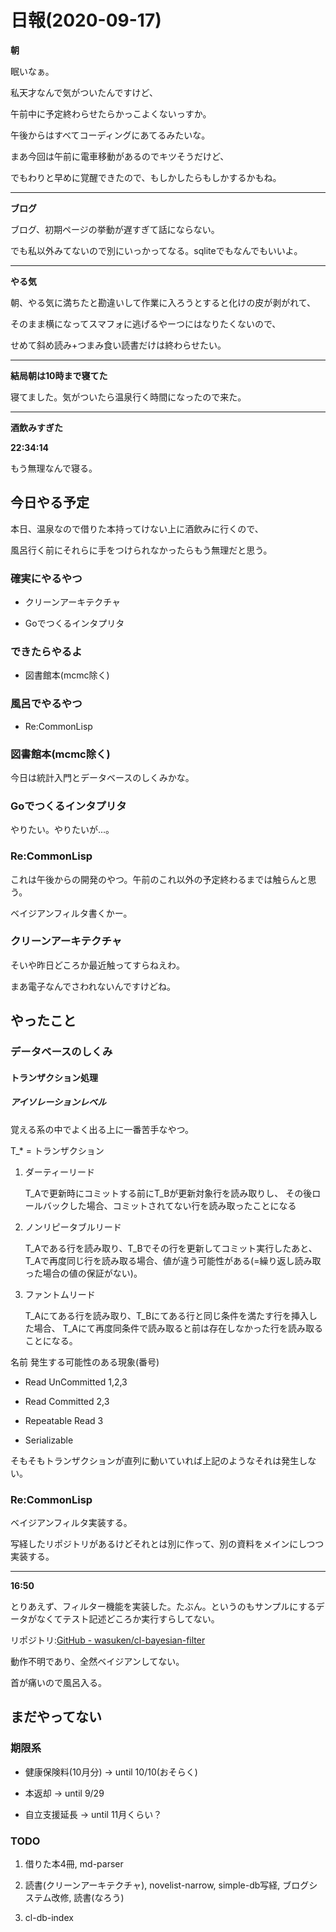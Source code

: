 # 日報(2020-09-17)

**朝**

眠いなぁ。

私天才なんで気がついたんですけど、

午前中に予定終わらせたらかっこよくないっすか。

午後からはすべてコーディングにあてるみたいな。

まあ今回は午前に電車移動があるのでキツそうだけど、

でもわりと早めに覚醒できたので、もしかしたらもしかするかもね。

---

**ブログ**

ブログ、初期ページの挙動が遅すぎて話にならない。

でも私以外みてないので別にいっかってなる。sqliteでもなんでもいいよ。

---

**やる気**

朝、やる気に満ちたと勘違いして作業に入ろうとすると化けの皮が剥がれて、

そのまま横になってスマフォに逃げるやーつにはなりたくないので、

せめて斜め読み+つまみ食い読書だけは終わらせたい。

---

**結局朝は10時まで寝てた**

寝てました。気がついたら温泉行く時間になったので来た。

---

**酒飲みすぎた**

**22:34:14**

もう無理なんで寝る。

## 今日やる予定

本日、温泉なので借りた本持ってけない上に酒飲みに行くので、

風呂行く前にそれらに手をつけられなかったらもう無理だと思う。

### 確実にやるやつ

* クリーンアーキテクチャ

* Goでつくるインタプリタ

### できたらやるよ

* 図書館本(mcmc除く)

### 風呂でやるやつ

* Re:CommonLisp

### 図書館本(mcmc除く)

今日は統計入門とデータベースのしくみかな。

### Goでつくるインタプリタ

やりたい。やりたいが...。

### Re:CommonLisp

これは午後からの開発のやつ。午前のこれ以外の予定終わるまでは触らんと思う。

ベイジアンフィルタ書くかー。

### クリーンアーキテクチャ

そいや昨日どころか最近触ってすらねえわ。

まあ電子なんでさわれないんですけどね。

## やったこと

### データベースのしくみ

#### トランザクション処理

##### アイソレーションレベル

覚える系の中でよく出る上に一番苦手なやつ。

T_* = トランザクション

1. ダーティーリード

	T_Aで更新時にコミットする前にT_Bが更新対象行を読み取りし、
	その後ロールバックした場合、コミットされてない行を読み取ったことになる

2. ノンリピータブルリード

	T_Aである行を読み取り、T_Bでその行を更新してコミット実行したあと、
	T_Aで再度同じ行を読み取る場合、値が違う可能性がある(=繰り返し読み取った場合の値の保証がない)。

3. ファントムリード

	T_Aにてある行を読み取り、T_Bにてある行と同じ条件を満たす行を挿入した場合、
	T_Aにて再度同条件で読み取ると前は存在しなかった行を読み取ることになる。

名前 発生する可能性のある現象(番号)

* Read UnCommitted 1,2,3

* Read Committed 2,3

* Repeatable Read 3

* Serializable

そもそもトランザクションが直列に動いていれば上記のようなそれは発生しない。

### Re:CommonLisp

ベイジアンフィルタ実装する。

写経したリポジトリがあるけどそれとは別に作って、別の資料をメインにしつつ実装する。

---

**16:50**

とりあえず、フィルター機能を実装した。たぶん。というのもサンプルにするデータがなくてテスト記述どころか実行すらしてない。

リポジトリ:[GitHub - wasuken/cl-bayesian-filter](https://github.com/wasuken/cl-bayesian-filter)

動作不明であり、全然ベイジアンしてない。

首が痛いので風呂入る。

## まだやってない

### 期限系

* 健康保険料(10月分) -> until 10/10(おそらく)

* 本返却 -> until 9/29

* 自立支援延長 -> until 11月くらい？

### TODO

1. 借りた本4冊, md-parser

2. 読書(クリーンアーキテクチャ), novelist-narrow, simple-db写経, ブログシステム改修,  読書(なろう)

3. cl-db-index
